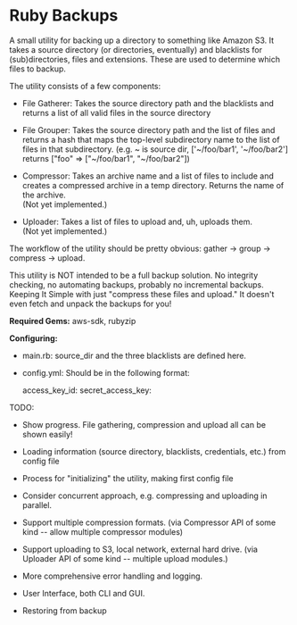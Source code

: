 # Ruby Backups

A small utility for backing up a directory to something like Amazon S3. It takes
a source directory (or directories, eventually) and blacklists for
(sub)directories, files and extensions. These are used to determine which files
to backup.

The utility consists of a few components:

- File Gatherer: Takes the source directory path and the blacklists and returns
  a list of all valid files in the source directory

- File Grouper: Takes the source directory path and the list of files and
  returns a hash that maps the top-level subdirectory name to the list of files
  in that subdirectory. (e.g. ~ is source dir, ['~/foo/bar1', '~/foo/bar2']
  returns ["foo" => ["~/foo/bar1", "~/foo/bar2"])

- Compressor: Takes an archive name and a list of files to include and creates a
  compressed archive in a temp directory. Returns the name of the archive.  
  (Not yet implemented.)

- Uploader: Takes a list of files to upload and, uh, uploads them.  
  (Not yet implemented.)

The workflow of the utility should be pretty obvious: gather -> group ->
compress -> upload.

This utility is NOT intended to be a full backup solution. No integrity
checking, no automating backups, probably no incremental backups. Keeping It
Simple with just "compress these files and upload." It doesn't even fetch and
unpack the backups for you!

**Required Gems:** aws-sdk, rubyzip

**Configuring:**

- main.rb: source\_dir and the three blacklists are defined here.

- config.yml: Should be in the following format:

    access_key_id: <YOUR AWS ACCESS KEY>
    secret_access_key: <YOUR AWS SECRET KEY>

TODO:

- Show progress. File gathering, compression and upload all can be shown easily!

- Loading information (source directory, blacklists, credentials, etc.) from
  config file

- Process for "initializing" the utility, making first config file

- Consider concurrent approach, e.g. compressing and uploading in parallel.

- Support multiple compression formats.
  (via Compressor API of some kind -- allow multiple compressor modules)

- Support uploading to S3, local network, external hard drive.
  (via Uploader API of some kind -- multiple upload modules.)

- More comprehensive error handling and logging.

- User Interface, both CLI and GUI.

- Restoring from backup
